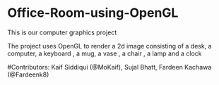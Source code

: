 # Office-Room-using-OpenGL

This is our computer graphics project

The project uses OpenGL to render a 2d image consisting of a desk, a computer, a keyboard , a mug, a vase , a chair , a lamp and a clock

#Contributors: Kaif Siddiqui (@MoKaif),
Sujal Bhatt, 
Fardeen Kachawa (@Fardeenk8)
